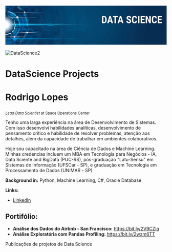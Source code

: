 <p align="center">
  <img src="banner.png" >
</p>

![DataScience2](https://user-images.githubusercontent.com/12314311/75100788-e7cc1600-55a8-11ea-9858-b4460498d0a3.png)

# DataScience Projects

# Rodrigo Lopes
<sub>*Lead Data Scientist* at Space Operations Center</sub>

Tenho uma larga experiência na área de Desenvolvimento de Sistemas. Com isso desenvolvi habilidades analíticas, desenvolvimento de pensamento crítico e habilidade de resolver problemas, atenção aos detalhes, além da capacidade de trabalhar em ambientes colaborativos. 

Hoje sou capacitado na área de Ciência de Dados e Machine Learning. Minhas credencias incluem um MBA em Tecnologia para Negócios - IA, Data Sciente and BigData (PUC-RS), pós-graduação "Latu-Sensu" em Sistemas de Informação (UFSCar - SP), e graduação em Tecnologia em Processamento de Dados (UNIMAR - SP)

**Background in:** Python, Machine Learning, C#, Oracle Database

**Links:**
* [LinkedIn](https://bit.ly/39Qh4ki)

## Portifólio:

* **Análise dos Dados do Airbnb - San Francisco:** https://bit.ly/2V9CZiq
* **Análise Exploratória com Pandas Profiling:** https://bit.ly/2wzm6TT

Publicações de projetos de Data Science
